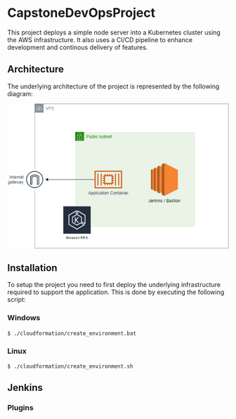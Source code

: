 # CapstoneDevOpsProject

This project deploys a simple node server into a Kubernetes cluster using the AWS infrastructure. It also uses a CI/CD pipeline to enhance development and continous delivery of features.

## Architecture

The underlying architecture of the project is represented by the following diagram:

![Project Architecture](architecture.png)

## Installation

To setup the project you need to first deploy the underlying infrastructure required to support the application. This is done by executing the following script:

### Windows

```shell
$ ./cloudformation/create_environment.bat
```

### Linux

```shell
$ ./cloudformation/create_environment.sh
```

## Jenkins

### Plugins
